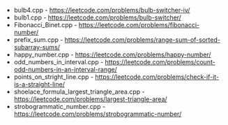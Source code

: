 
- bulb4.cpp - https://leetcode.com/problems/bulb-switcher-iv/
- bulb1.cpp - https://leetcode.com/problems/bulb-switcher/
- Fibonacci_Binet.cpp - https://leetcode.com/problems/fibonacci-number/
- prefix_sum.cpp - https://leetcode.com/problems/range-sum-of-sorted-subarray-sums/
- happy_number.cpp - https://leetcode.com/problems/happy-number/
- odd_numbers_in_interval.cpp - https://leetcode.com/problems/count-odd-numbers-in-an-interval-range/
- points_on_stright_line.cpp - https://leetcode.com/problems/check-if-it-is-a-straight-line/
- shoelace_formula_largest_triangle_area.cpp - https://leetcode.com/problems/largest-triangle-area/
- strobogrammatic_number.cpp - https://leetcode.com/problems/strobogrammatic-number/
